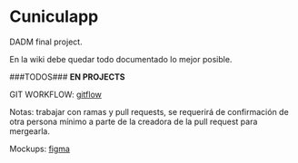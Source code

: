 # Cuniculapp
DADM final project.

En la wiki debe quedar todo documentado lo mejor posible.

###TODOS###
**EN PROJECTS**

GIT WORKFLOW: [gitflow](https://nvie.com/posts/a-successful-git-branching-model/)

Notas: trabajar con ramas y pull requests, se requerirá de confirmación de otra persona mínimo a parte de la creadora de la pull request para mergearla. 

Mockups: [figma](https://www.figma.com)
